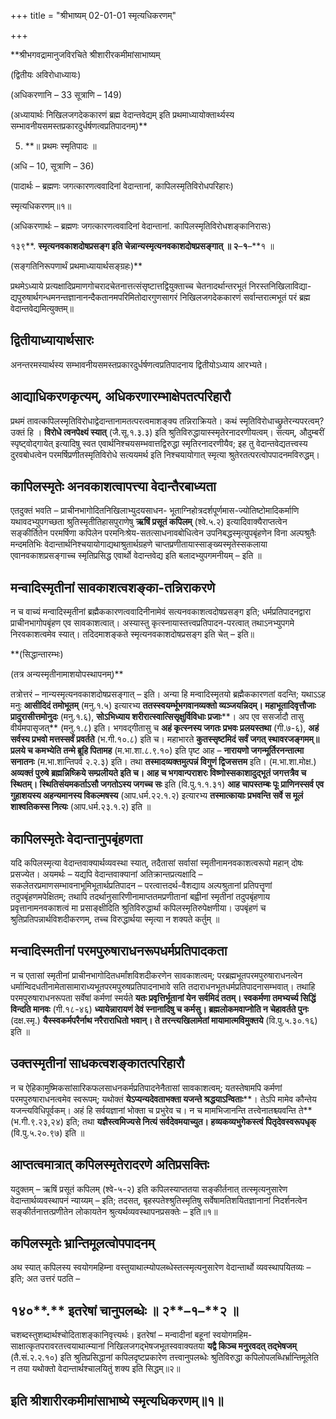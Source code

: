 +++
title = "श्रीभाष्यम् 02-01-01 स्मृत्यधिकरणम्"

+++
<div claऽऽ="elementor-widget-container">

**श्रीभगवद्रामानुजविरचिते श्रीशारीरकमीमांसाभाष्यम्

(द्वितीयः अविरोधाध्यायः)

(अधिकरणानि – 33 सूत्राणि – 149)

(अध्यायार्थः निखिलजगदेककारणं ब्रह्म वेदान्तवेद्यम् इति प्रथमाध्यायोक्तार्थ्यस्य सम्भावनीयसमस्तप्रकारदुर्धर्षणत्वप्रतिपादनम्)**

5.  **॥ प्रथमः स्मृतिपादः ॥

(अधि – 10, सूत्राणि – 36)

(पादार्थः – ब्रह्मणः जगत्कारणत्ववादिनां वेदान्तानां, कापिलस्मृतिविरोधपरिहारः)

स्मृत्यधिकरणम्॥१॥

(अधिकरणार्थः – ब्रह्मणः जगत्कारणत्ववादिनां वेदान्तानां. कापिलस्मृतिविरोधशङ्कानिरासः)

१३९**. **स्मृत्यनवकाशदोषप्रसङ्ग इति चेन्नान्यस्मृत्यनवकाशदोषप्रसङ्गात् ॥ २**–**१**–**१ ॥

(सङ्गतिनिरूपणार्थं प्रथमाध्यायार्थसङ्ग्रहः)**

प्रथमेऽध्याये प्रत्यक्षादिप्रमाणगोचरादचेतनात्तत्संसृष्टात्तद्वियुक्ताच्च चेतनादर्थान्तरभूतं निरस्तनिखिलाविद्या-द्यपुरुषार्थगन्धमनन्तज्ञानानन्दैकतानमपरिमितोदारगुणसागरं निखिलजगदेककारणं सर्वान्तरात्मभूतं परं ब्रह्म वेदान्तवेद्यमित्युक्तम्॥

## द्वितीयाध्यायार्थसारः

अनन्तरमस्यार्थस्य सम्भावनीयसमस्तप्रकारदुर्धर्षणत्वप्रतिपादनाय द्वितीयोऽध्याय आरभ्यते।

## आद्याधिकरणकृत्यम्, अधिकरणारम्भाक्षेपतत्परिहारौ

प्रथमं तावत्कपिलस्मृतिविरोधाद्वेदान्तानामतत्परत्वमाशङ्क्य तन्निराक्रियते। कथं स्मृतिविरोधाच्छ्रुतेरन्यपरत्वम्? उक्तं हि । **विरोधे त्वनपेक्ष्यं स्यात्** (जै.सू.१.३.३) इति श्रुतिविरुद्धायास्स्मृतेरनादरणीयत्वम्। सत्यम्, औदुम्बरीं स्पृष्ट्वोद्गायेत् इत्यादिषु स्वत एवार्थनिश्चयसम्भवात्तद्विरुद्धा स्मृतिरनादरणीयैव; इह तु वेदान्तवेद्यतत्त्वस्य दुरवबोधत्वेन परमर्षिप्रणीतस्मृतिविरोधे सत्ययमर्थ इति निश्चयायोगात् स्मृत्या श्रुतेरतत्परत्वोपपादनमविरुद्धम्।

## कापिलस्मृतेः अनवकाशत्वापत्त्या वेदान्तैरबाध्यता

एतदुक्तं भवति – प्राचीनभागोदितनिखिलाभ्युदयसाधन- भूताग्निहोत्रदर्शपूर्णमास-ज्योतिष्टोमादिकर्माणि यथावदभ्युपगच्छता श्रुतिस्मृतीतिहासपुराणेषु **ऋषिं प्रसूतं कपिलम्** (श्वे.५.२) इत्यादिवाक्यैराप्तत्वेन सङ्कीर्तितेन परमर्षिणा कपिलेन परमनिःश्रेय-सतत्साधनावबोधित्वेन उपनिबद्धस्मृत्युपबृंहणेन विना अल्पश्रुतैः मन्दमतिभिः वेदान्तार्थनिश्चयायोगाद्यथाश्रुतार्थग्रहणे चाप्तप्रणीतायास्साङ्ख्यस्मृतेस्सकलाया एवानवकाशप्रसङ्गाच्च स्मृतिप्रसिद्ध एवार्थो वेदान्तवेद्य इति बलादभ्युपगमनीयम् – इति ॥

## मन्वादिस्मृतीनां सावकाशत्वशङ्का-तन्निराकरणे

न च वाच्यं मन्वादिस्मृतीनां ब्रह्मैककारणत्ववादिनीनामेवं सत्यनवकाशत्वदोषप्रसङ्ग इति; धर्मप्रतिपादनद्वारा प्राचीनभागोपबृंहण एव सावकाशत्वात्। अस्यास्तु कृत्स्नायास्तत्त्वप्रतिपादन-परत्वात् तथाऽनभ्युपगमे निरवकाशत्वमेव स्यात्। तदिदमाशङ्कते स्मृत्यनवकाशदोषप्रसङ्ग इति चेत् – इति॥

**(सिद्धान्तारम्भः)

(तत्र अन्यस्मृतीनामाशयोपस्थापनम्)**

तत्रोत्तरं – नान्यस्मृत्यनवकाशदोषप्रसङ्गात् – इति। अन्या हि मन्वादिस्मृतयो ब्रह्मैककारणतां वदन्ति; यथाऽऽह मनुः **आसीदिदं तमोभूतम्** (मनु.१.५) इत्यारभ्य **ततस्स्वयर्म्भूभगवानव्यक्तो व्यञ्जयन्निदम्। महाभूतादिवृत्तौजाः प्रादुरासीत्तमोनुदः** (मनु.१.६), **सोऽभिध्याय शरीरात्स्वात्सिसृक्षुर्विविधाः प्रजाः****। अप एव ससर्जादौ तासु वीर्यमपासृजत्** (मनु.१.८) इति। भगवद्गीतासु च **अहं कृत्स्नस्य जगतः प्रभवः प्रलयस्तथा** (गी.७-६), **अहं सर्वस्य प्रभवो मत्तस्सर्वं प्रवर्तते** (भ.गी.१०.८) इति च। महाभारते **कुतस्सृष्टमिदं सर्वं जगत् स्थावरजङ्गमम्॥ प्रलये च कमभ्येति तन्मे ब्रूहि पितामह** (म.भा.शा.८.९.१०) इति पृष्ट आह – **नारायणो जगन्मूर्तिरनन्तात्मा सनातनः** (म.भा.शान्तिपर्व २.२.३) इति। तथा **तस्मादव्यक्तमुत्पन्नं विगुणं द्विजसत्तम** इति। (म.भा.शा.मोक्ष.) **अव्यक्तं पुरुषे ब्रह्मन्निष्क्रिये सम्प्रलीयते इति च। आह च भगवान्पराशरः विष्णोस्सकाशादुद्भूतं जगत्तत्रैव च स्थितम्। स्थितिसंयमकर्ताऽसौ जगतोऽस्य जगच्च सः** इति (वि.पु.१.१.३१) **आह चापस्तम्बः पूः प्राणिनस्सर्व एव गुहाशयस्य अहन्यमानस्य विकल्मषस्य** (आप.धर्म.२२.१.२) इत्यारभ्य **तस्मात्कायाः प्रभवन्ति सर्वे स मूलं शाश्वतिकस्स नित्यः** (आप.धर्म.२३.१.२) इति ॥

## कापिलस्मृतेः वेदान्तानुपबृंहणता

यदि कपिलस्मृत्या वेदान्तवाक्यार्थव्यवस्था स्यात्, तदैतासां सर्वासां स्मृतीनामनवकाशत्वरूपो महान् दोषः प्रसज्येत। अयमर्थः – यद्यपि
वेदान्तवाक्यानां अतिक्रान्तप्रत्यक्षादि – सकलेतरप्रमाणसम्भावनाभूमिभूतार्थप्रतिपादन – परत्वात्तदर्थ-वैशद्याय अल्पश्रुतानां प्रतिपत्तॄणां तदुपबृंहणमपेक्षितम्; तथापि तदर्थानुसारिणीनामाप्ततमप्रणीतानां बह्वीनां स्मृतीनां तदुपबृंहणाय प्रवृत्तानामनवकाशत्वं मा प्रसाङ्क्षीदिति श्रुतिविरुद्धार्था कपिलस्मृतिरुपेक्षणीया। उपबृंहणं च श्रुतिप्रतिपन्नार्थविशदीकरणम्, तच्च विरुद्धार्थया स्मृत्या न शक्यते कर्तुम् ॥

## मन्वादिस्मतीनां परमपुरुषाराधनरूपधर्मप्रतिपादकता

न च एतासां स्मृतीनां प्राचीनभागोदितधर्मांशविशदीकरणेन सावकाशत्वम्; परब्रह्मभूतपरमपुरुषाराधनत्वेन धर्मान्विदधतीनामेतासामाराध्यभूतपरमपुरुषप्रतिपादनाभावे सति तदाराधनभूतधर्मप्रतिपादनासम्भवात्। तथाहि परमपुरुषाराधनरूपता सर्वेषां कर्मणां स्मर्यते **यतः प्रवृत्तिर्भूतानां येन सर्वमिदं ततम्। स्वकर्मणा तमभ्यर्च्य सिद्धिं विन्दति मानवः** (गी.१८-४६) **ध्यायेन्नारायणं देवं स्नानादिषु च कर्मसु। ब्रह्मलोकमवाप्नोति न चेहावर्तते पुनः** (दक्ष.स्मृ.) **यैस्स्वकर्मपरैर्नाथ नरैराराधितो भवान्। ते तरन्त्यखिलामेतां मायामात्मविमुक्तये** (वि.पु.५.३०.१६) इति ॥

## उक्तस्मृतीनां साधकत्वशङ्कातत्परिहारौ

न च ऐहिकामुष्मिकसांसारिकफलसाधनकर्मप्रतिपादनेनैतासां सावकाशत्वम्; यतस्तेषामपि कर्मणां परमपुरुषाराधनत्वमेव स्वरूपम्; यथोक्तं **येऽप्यन्यदेवताभक्ता यजन्ते श्रद्धयाऽन्विताः****। तेऽपि मामेव कौन्तेय यजन्त्यविधिपूर्वकम्। अहं हि सर्वयज्ञानां भोक्ता च प्रभुरेव च। न च मामभिजानन्ति तत्त्वेनातश्च्यवन्ति ते** (भ.गी.९.२३,२४) इति; तथा **यज्ञैस्त्वमिज्यसे नित्यं सर्वदेवमयाच्युत। हव्यकव्यभुगेकस्त्वं पितृदेवस्वरूपधृक्** (वि.पु.५.२०.९७) इति ॥

## आप्तत्वमात्रात् कपिलस्मृतेरादरणे अतिप्रसक्तिः

यदुक्तम् – ऋषिं प्रसूतं कपिलम् (श्वे-५-२) इति कपिलस्याप्ततया सङ्कीर्तनात् तत्स्मृत्यनुसारेण वेदान्तार्थव्यवस्थापनं न्याय्यम् – इति; तदसत्, बृहस्पतेश्श्रुतिस्मृतिषु सर्वेषामतिशयितज्ञानानां निदर्शनत्वेन सङ्कीर्तनात्तत्प्रणीतेन लोकायतेन श्रुत्यर्थव्यवस्थापनप्रसक्तेः – इति॥१॥

## कपिलस्मृतेः भ्रान्तिमूलत्वोपपादनम्

अथ स्यात् कपिलस्य स्वयोगमहिम्ना वस्तुयाथात्म्योपलब्धेस्तत्स्मृत्यनुसारेण वेदान्तार्थो व्यवस्थापयितव्यः – इति; अत उत्तरं पठति –

## १४०**.** इतरेषां चानुपलब्धेः ॥ २**–**१**–**२ ॥

चशब्दस्तुशब्दार्थश्चोदिताशङ्कानिवृत्त्यर्थः। इतरेषां – मन्वादीनां बहूनां स्वयोगमहिम-साक्षात्कृतपरावरतत्त्वयाथात्म्यानां निखिलजगद्भेषजभूतस्ववाक्यतया **यद्वै किञ्च मनुरवदत् तद्भेषजम्** (तै.सं.२.२.१०) इति श्रुतिप्रसिद्धानां कपिलदृष्टप्रकारेण तत्त्वानुपलब्धेः श्रुतिविरुद्धा कपिलोपलब्धिर्भ्रान्तिमूलेति न तया यथोक्तो वेदान्तार्थश्चालयितुं शक्य इति सिद्धम्॥२॥

## इति श्रीशारीरकमीमांसाभाष्ये स्मृत्यधिकरणम्॥१॥

</div>
